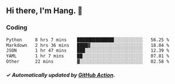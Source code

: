 ## Hi there, I'm Hang. 👋

### Coding

<!--START_SECTION:waka-->

```txt
Python     8 hrs 7 mins    ██████████████░░░░░░░░░░░   56.25 %
Markdown   2 hrs 36 mins   ████▓░░░░░░░░░░░░░░░░░░░░   18.04 %
JSON       1 hr 47 mins    ███░░░░░░░░░░░░░░░░░░░░░░   12.39 %
YAML       1 hr 7 mins     ██░░░░░░░░░░░░░░░░░░░░░░░   07.81 %
Other      22 mins         ▓░░░░░░░░░░░░░░░░░░░░░░░░   02.58 %
```

<!--END_SECTION:waka-->

##### ✓ Automatically updated by [GitHub Action](https://github.com/huhuhang/huhuhang/actions).
